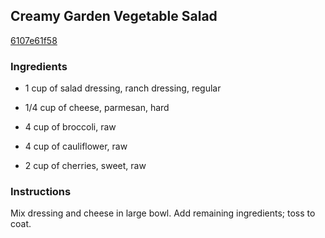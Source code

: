 ## Creamy Garden Vegetable Salad

[6107e61f58](http://www.kraftrecipes.com/recipes/-21547.aspx)

### Ingredients

 - 1 cup of salad dressing, ranch dressing, regular

 - 1/4 cup of cheese, parmesan, hard

 - 4 cup of broccoli, raw

 - 4 cup of cauliflower, raw

 - 2 cup of cherries, sweet, raw

### Instructions

Mix dressing and cheese in large bowl. Add remaining ingredients; toss to coat.